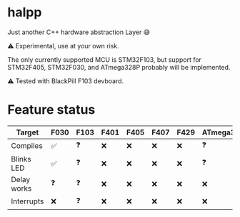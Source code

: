 halpp
==

Just another C++ hardware abstraction Layer :sweat_smile:

:warning: Experimental, use at your own risk.

The only currently supported MCU is STM32F103, but support for STM32F405, STM32F030, and ATmega328P probably will be implemented.

:warning: Tested with BlackPill F103 devboard.

Feature status
==

| Target    | F030 | F103      | F401 | F405 | F407 | F429 | ATmega328p |
|-----------|------|-----------|------|------|------|------|------------|
|Compiles   | :white_check_mark:  |:question: |  :x: | :x:  | :x:  | :x:  | :question: |
|Blinks LED | :white_check_mark:  |:question: | :x:  | :x:  | :x:  | :x:  | :question: |
|Delay works| :question:  |:question: | :x:  | :x:  | :x:  | :x:  | :x:        |
|Interrupts | :x: | :question: | :x: | :x: | :x: | :x:| :x: |